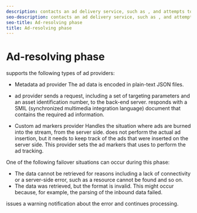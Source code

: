 ```yaml
---
description: contacts an ad delivery service, such as , and attempts to obtain the primary playlist file that corresponds to the video stream for the ad. During the ad-resolving phase, makes an HTTP call to the remote ad-delivery server and parses the server's response.
seo-description: contacts an ad delivery service, such as , and attempts to obtain the primary playlist file that corresponds to the video stream for the ad. During the ad-resolving phase, makes an HTTP call to the remote ad-delivery server and parses the server's response.
seo-title: Ad-resolving phase
title: Ad-resolving phase
---
```


# Ad-resolving phase

supports the following types of ad providers:
* Metadata ad provider
  The ad data is encoded in plain-text JSON files.
  
  
* ad provider
  sends a request, including a set of targeting parameters and an asset identification number, to the  back-end server.  responds with a SMIL (synchronized multimedia integration language) document that contains the required ad information.
  
  
* Custom ad markers provider
  Handles the situation where ads are burned into the stream, from the server side.  does not perform the actual ad insertion, but it needs to keep track of the ads that were inserted on the server side. This provider sets the ad markers that  uses to perform the ad tracking.
  
  

One of the following failover situations can occur during this phase:
* The data cannot be retrieved for reasons including a lack of connectivity or a server-side error, such as a resource cannot be found and so on.
* The data was retrieved, but the format is invalid.
  This might occur because, for example, the parsing of the inbound data failed.
  
  

issues a warning notification about the error and continues processing.

